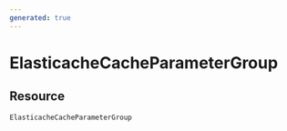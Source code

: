 ```yaml
---
generated: true
---
```


# ElasticacheCacheParameterGroup


## Resource

```text
ElasticacheCacheParameterGroup
```



